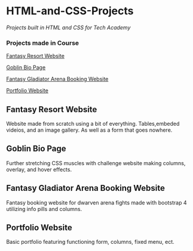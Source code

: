 # HTML-and-CSS-Projects
*Projects built in HTML and CSS for Tech Academy*

### Projects made in Course

[Fantasy Resort Website](https://github.com/WMorf/HTML-and-CSS-Projects/tree/main/One-Page%20Website)

[Goblin Bio Page](https://github.com/WMorf/HTML-and-CSS-Projects/tree/main/Challenges)

[Fantasy Gladiator Arena Booking Website](https://github.com/WMorf/HTML-and-CSS-Projects/tree/main/bootstrap4_project)

[Portfolio Website](https://github.com/WMorf/HTML-and-CSS-Projects/tree/main/Portfolio)

## Fantasy Resort Website
Website made from scratch using a bit of everything. Tables,embeded videios, and an image gallery. As well as a form that goes nowhere.


## Goblin Bio Page
Further stretching CSS muscles with challenge website making columns, overlay, and hover effects.


## Fantasy Gladiator Arena Booking Website
Fantasy booking website for dwarven arena fights made with bootstrap 4 utilizing info pills and columns.

## Portfolio Website
Basic portfolio featuring functioning form, columns, fixed menu, ect.
